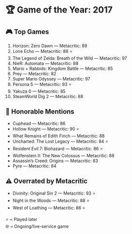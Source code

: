 # 🏆 Game of the Year: 2017

## 🎮 Top Games

1. Horizon: Zero Dawn — Metacritic: 89  
2. Lone Echo — Metacritic: 88 ⭐  
3. The Legend of Zelda: Breath of the Wild — Metacritic: 97  
4. NieR: Automata — Metacritic: 88  
5. Mario + Rabbids: Kingdom Battle — Metacritic: 85  
6. Prey — Metacritic: 82  
7. Super Mario Odyssey — Metacritic: 97  
8. Persona 5 — Metacritic: 93 ⭐  
9. Yakuza 0 — Metacritic: 85  
10. SteamWorld Dig 2 — Metacritic: 88  

## 🏅 Honorable Mentions

- Cuphead — Metacritic: 86  
- Hollow Knight — Metacritic: 90 ⭐  
- What Remains of Edith Finch — Metacritic: 88  
- Uncharted: The Lost Legacy — Metacritic: 84 ⭐  
- Resident Evil 7: Biohazard — Metacritic: 86 ⭐  
- Wolfenstein II: The New Colossus — Metacritic: 88  
- Assassin’s Creed: Origins — Metacritic: 83  
- Pyre — Metacritic: 84  

## ⚠️ Overrated by Metacritic

- Divinity: Original Sin 2 — Metacritic: 93 ⭐  
- Night in the Woods — Metacritic: 88 ⭐  
- West of Loathing — Metacritic: 86 ⭐  

⭐ = Played later  
🌐 = Ongoing/live-service game